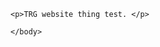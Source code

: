 <!DOCTYPE html>
<html>
    <head>
        <meta charset="utf-8">
        <title>New Webpage</title>
    </head>
    <body>

    <p>TRG website thing test. </p>
    
    </body>
</html>
